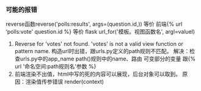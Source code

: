 ### 可能的报错
reverse函数reverse('polls:results', args=(question.id,))
等价 前端{% url ‘polls:vote' question.id %}
等价 flask url_for('模板。视图函数名', argl=valuel)
1. Reverse for 'votes' not found. 'votes' is not a valid view function or pattern name. 构造url时出错，跟urls.py定义的path规则不匹配。
解决：检查urls.py中的app_name  path()规则中的name、路由  可变部分的变量 跟{% url '命名空间:path规则名'参数 %}
2. 前端渲染不出值，html中写的死的内容可以展现，后台对象可以取到。
原因：渲染值传参错误 render(context)

